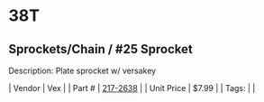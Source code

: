 # 38T
## Sprockets/Chain / #25 Sprocket
Description: 	Plate sprocket w/ versakey 

| Vendor | Vex | 
| Part # | [217-2638](http://www.vexrobotics.com/vexpro/motion/sprockets-and-chain/25-sprockets.html) | 
| Unit Price | $7.99 | 
| Tags: |  | 
